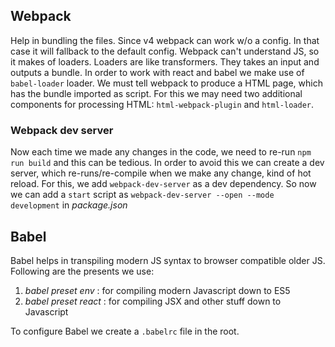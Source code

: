 ## Webpack

Help in bundling the files. Since v4 webpack can work w/o a config. In that case it will fallback to the default config. Webpack can't understand JS, so it makes of loaders. Loaders are like transformers. They takes an input and outputs a bundle. In order to work with react and babel we make use of `babel-loader` loader. We must tell webpack to produce a HTML page, which has the bundle imported as script. For this we may need two additional components for processing HTML: `html-webpack-plugin` and `html-loader`.

### Webpack dev server

Now each time we made any changes in the code, we need to re-run `npm run build` and this can be tedious. In order to avoid this we can create a dev server, which re-runs/re-compile when we make any change, kind of hot reload. For this, we add `webpack-dev-server` as a dev dependency. So now we can add a `start` script as `webpack-dev-server --open --mode development` in _package.json_

## Babel

Babel helps in transpiling modern JS syntax to browser compatible older JS. Following are the presents we use:

1. _babel preset env_ : for compiling modern Javascript down to ES5
2. _babel preset react_ : for compiling JSX and other stuff down to Javascript

To configure Babel we create a `.babelrc` file in the root.
